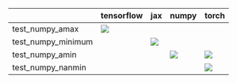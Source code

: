 |                    | tensorflow                                                                                                                                                         | jax                                                                                                                                                                | numpy                                                                                                                                                              | torch                                                                                                                                                              |
|:-------------------|:-------------------------------------------------------------------------------------------------------------------------------------------------------------------|:-------------------------------------------------------------------------------------------------------------------------------------------------------------------|:-------------------------------------------------------------------------------------------------------------------------------------------------------------------|:-------------------------------------------------------------------------------------------------------------------------------------------------------------------|
| test_numpy_amax    | <a href="https://github.com/unifyai/ivy/actions/runs/3584793700" rel="noopener noreferrer" target="_blank"><img src=https://img.shields.io/badge/-failure-red></a> |                                                                                                                                                                    |                                                                                                                                                                    |                                                                                                                                                                    |
| test_numpy_minimum |                                                                                                                                                                    | <a href="https://github.com/unifyai/ivy/actions/runs/3584793700" rel="noopener noreferrer" target="_blank"><img src=https://img.shields.io/badge/-failure-red></a> |                                                                                                                                                                    |                                                                                                                                                                    |
| test_numpy_amin    |                                                                                                                                                                    |                                                                                                                                                                    | <a href="https://github.com/unifyai/ivy/actions/runs/3584793700" rel="noopener noreferrer" target="_blank"><img src=https://img.shields.io/badge/-failure-red></a> | <a href="https://github.com/unifyai/ivy/actions/runs/3602947825" rel="noopener noreferrer" target="_blank"><img src=https://img.shields.io/badge/-failure-red></a> |
| test_numpy_nanmin  |                                                                                                                                                                    |                                                                                                                                                                    |                                                                                                                                                                    | <a href="https://github.com/unifyai/ivy/actions/runs/3602947825" rel="noopener noreferrer" target="_blank"><img src=https://img.shields.io/badge/-failure-red></a> |